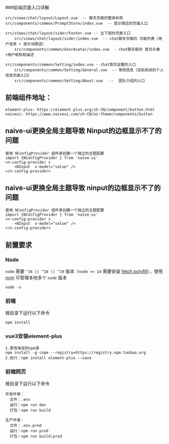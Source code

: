 
###前端页面入口详解

    src/views/chat/layout/Layout.vue  -- 聊天页面的整体布局
    src/components/common/PromptStore/index.vue  -- 提示商店的页面入口

    src/views/chat/layout/sider/Footer.vue -- 左下部的页面入口
        src/views/chat/layout/sider/index.vue  -- chat聊天页面的 功能列表（用户信息 + 提示词商店）
        src/components/common/UserAvatar/index.vue  - chat聊天框的 首页头像+用户昵称和描述

    src/components/common/Setting/index.vue - chat首页设置的入口
        src/components/common/Setting/General.vue  -- 常规信息（目前系统的个人信息页面入口）
        src/components/common/Setting/About.vue   --  团队介绍的入口

## 前端组件地址：
    element-plus: https://element-plus.org/zh-CN/component/button.html
    naiveui: https://www.naiveui.com/zh-CN/os-theme/components/button

## naive-ui更换全局主题导致 Ninput的边框显示不了的问题
    使用 NConfigProvider 组件来创建一个独立的主题配置
    import {NConfigProvider } from 'naive-ui'
    <n-config-provider >
        <NInput  v-model="value" />
    </n-config-provider>

## naive-ui更换全局主题导致 ninput的边框显示不了的问题
    使用 NConfigProvider 组件来创建一个独立的主题配置
    import {NConfigProvider } from 'naive-ui'
    <n-config-provider >
        <NInput  v-model="value" />
    </n-config-provider>

## 前置要求

### Node

`node` 需要 `^16 || ^18 || ^19` 版本（`node >= 14` 需要安装 [fetch polyfill](https://github.com/developit/unfetch#usage-as-a-polyfill)），使用 [nvm](https://github.com/nvm-sh/nvm) 可管理本地多个 `node` 版本

```shell
node -v
```
### 前端
根目录下运行以下命令
```shell
npm install
```
### vue3安装element-plus
    1.更改淘宝的npm源
    npm install -g cnpm --registry=https://registry.npm.taobao.org
    2.执行：npm install element-plus --save

### 前端网页
根目录下运行以下命令
```shell
开发环境：
  文件：.env
  运行：npm run dev
  打包：npm run build
```
```shell
生产环境：
  文件：.env.prod
  运行：npm run prod
  打包：npm run build:prod
```
